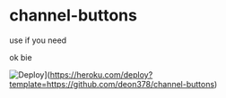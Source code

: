 # channel-buttons
use if you need 



ok bie 


![Deploy](https://www.herokucdn.com/deploy/button.svg)](https://heroku.com/deploy?template=https://github.com/deon378/channel-buttons)


